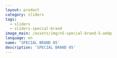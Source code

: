 ```yaml
---
layout: product
category: sliders
tags:
  - sliders
  - sliders-special-brand
image_main: /assets/img/n5-special-brand-5.webp
language: en
name: 'SPECIAL BRAND 05'
description: 'SPECIAL BRAND 05'
---
```

